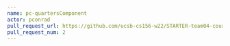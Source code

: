 ```yaml
---
name: pc-quartersComponent
actor: pconrad
pull_request_url: https://github.com/ucsb-cs156-w22/STARTER-team04-courses/pull/2
pull_request_num: 2
---
```

